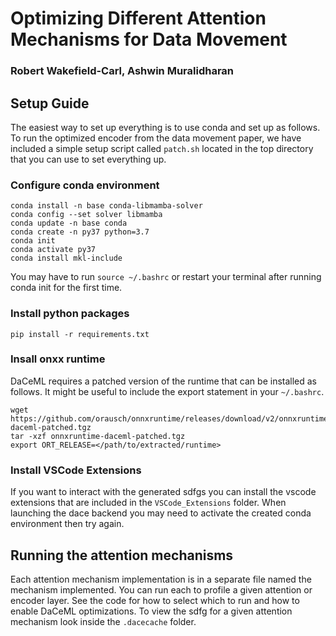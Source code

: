 # Optimizing Different Attention Mechanisms for Data Movement

### Robert Wakefield-Carl, Ashwin Muralidharan

## Setup Guide
The easiest way to set up everything is to use conda and set up as follows. To run the optimized encoder from the data movement paper, we have included a simple setup script called ``patch.sh`` located in the top directory that you can use to set everything up.

### Configure conda environment
    conda install -n base conda-libmamba-solver
    conda config --set solver libmamba
    conda update -n base conda
    conda create -n py37 python=3.7
    conda init
    conda activate py37
    conda install mkl-include
You may have to run ``source ~/.bashrc`` or restart your terminal after running conda init for the first time.

### Install python packages
    pip install -r requirements.txt

### Insall onxx runtime
DaCeML requires a patched version of the runtime that can be installed as follows. It might be useful to include the export statement in your ``~/.bashrc``.

    wget https://github.com/orausch/onnxruntime/releases/download/v2/onnxruntime-daceml-patched.tgz
    tar -xzf onnxruntime-daceml-patched.tgz
    export ORT_RELEASE=</path/to/extracted/runtime>

### Install VSCode Extensions
If you want to interact with the generated sdfgs you can install the vscode extensions that are included in the ``VSCode_Extensions`` folder. When launching the dace backend you may need to activate the created conda environment then try again.

## Running the attention mechanisms
Each attention mechanism implementation is in a separate file named the mechanism implemented. You can run each to profile a given attention or encoder layer. See the code for how to select which to run and how to enable DaCeML optimizations. To view the sdfg for a given attention mechanism look inside the ``.dacecache`` folder.